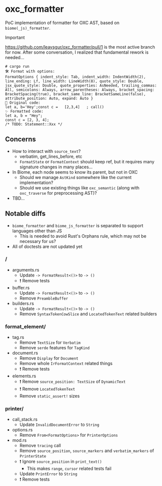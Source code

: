 # oxc_formatter

PoC implementation of formatter for OXC AST, based on `biome(_js)_formatter`.

> [!IMPORTANT]
> https://github.com/leaysgur/oxc_formatter/pull/1 is the most active branch for now.
> After some conversation, I realized that fundamental rework is needed...


```
# cargo run
🛠️ Format with options:
FormatOptions { indent_style: Tab, indent_width: IndentWidth(2), line_ending: Lf, line_width: LineWidth(8), quote_style: Double, jsx_quote_style: Double, quote_properties: AsNeeded, trailing_commas: All, semicolons: Always, arrow_parentheses: Always, bracket_spacing: BracketSpacing(true), bracket_same_line: BracketSameLine(false), attribute_position: Auto, expand: Auto }
👀 Original code:
let a, b='Hey';const c =   [2,3,4]   ; call()
✨ Formatted code:
let a, b = "Hey";
const c = [2, 3, 4];
/* TODO: Statement::Xxx */
```

## Concerns

- How to interact with `source_text`?
  - verbatim, get_lines_before, etc
  - `FormatState` or `FormatContext` should keep ref, but it requires many signature changes in many places...
- In Biome, each node seems to know its parent, but not in OXC
  - Should we manage `AstKind` somewhere like the current implementation?
  - Should we use existing things like `oxc_semantic` (along with `oxc_traverse` for preprocessing AST)?
- TBD...

## Notable diffs

- `biome_formatter` and `biome_js_formatter` is separated to support languages other than JS
  - This is needed to avoid Rust's Orphans rule, which may not be necessary for us?
- All of doctests are not updated yet

### /
- arguments.rs
  - Update `-> FormatResult<()>` to `-> ()`
  - ❗️ Remove tests
- buffer.rs
  - Update `-> FormatResult<()>` to `-> ()`
  - Remove `PreambleBuffer`
- builders.rs
  - Update `-> FormatResult<()>` to `-> ()`
  - Remove `SyntaxTokenCowSlice` and `LocatedTokenText` related builders

### format_element/
- tag.rs
  - Remove `TextSize` for `Verbatim`
  - Remove `serde` features for `TagKind`
- document.rs
  - Remove `Display` for `Document`
  - Remove whole `IrFormatContext` related things
  - ❗️ Remove tests
- elements.rs
  - ❗️ Remove `source_position: TextSize` of `DynamicText`
  - ❗️ Remove `LocatedTokenText`
  - Remove `static_assert!` sizes

### printer/
- call_stack.rs
  - Update `InvalidDocumentError` to `String`
- options.rs
  - Remove `From<FormatOptions>` for `PrinterOptions`
- mod.rs
  - Remove `tracing` call
  - Remove `source_position`, `source_markers` and `verbatim_markers` of `PrinterState`
  - ❗️ Ignore `source_position` in `print_text()`
    - This makes `range`, `cursor` related tests fail
  - Update `PrintError` to `String`
  - ❗️ Remove tests

